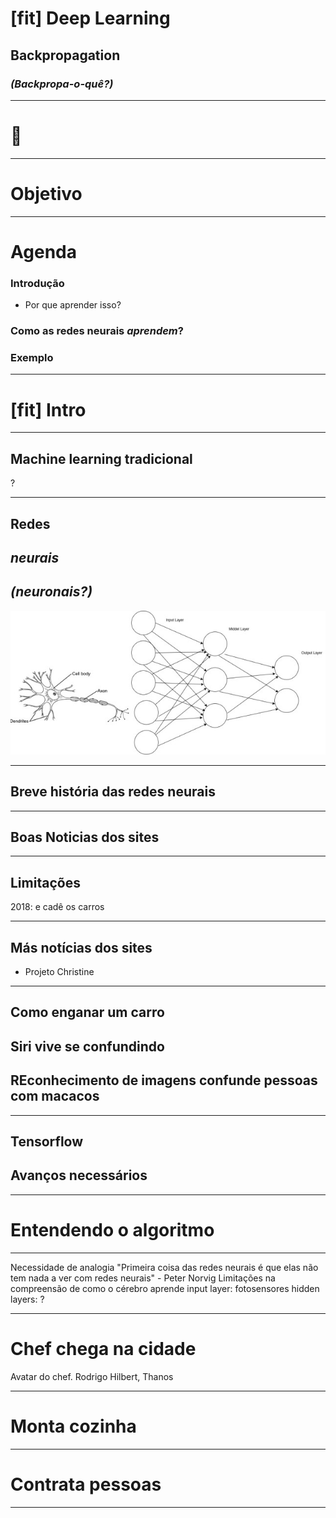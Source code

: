 # [fit] Deep Learning

## Backpropagation

### _(**Backpropa-o-quê?**)_

---

# 🧠

---

# Objetivo

---

# Agenda

### Introdução

* Por que aprender isso?

### Como as redes neurais _aprendem_?

### Exemplo

---

# [fit] Intro

---

## Machine learning tradicional

?

---

## Redes

## _neurais_

## _(**neuronais?**)_

![right, original](./imagens/ex_rede_neural.jpg)

---

## Breve história das redes neurais

---

## Boas Noticias dos sites

---

## Limitações

2018: e cadê os carros

---

## Más notícias dos sites

* Projeto Christine

---

## Como enganar um carro

## Siri vive se confundindo

## REconhecimento de imagens confunde pessoas com macacos

---

## Tensorflow

## Avanços necessários

---

# Entendendo o algoritmo

---

Necessidade de analogia
"Primeira coisa das redes neurais é que elas não tem nada a ver com redes neurais" - Peter Norvig
Limitações na compreensão de como o cérebro aprende
input layer: fotosensores
hidden layers: ?

---

# Chef chega na cidade

Avatar do chef. Rodrigo Hilbert, Thanos

---

# Monta cozinha

---

# Contrata pessoas

---
